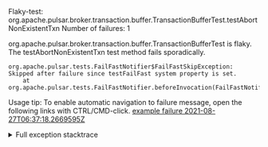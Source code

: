         
Flaky-test: org.apache.pulsar.broker.transaction.buffer.TransactionBufferTest.testAbortNonExistentTxn
Number of failures: 1

org.apache.pulsar.broker.transaction.buffer.TransactionBufferTest is flaky. The testAbortNonExistentTxn test method fails sporadically.

```
org.apache.pulsar.tests.FailFastNotifier$FailFastSkipException: Skipped after failure since testFailFast system property is set.
	at org.apache.pulsar.tests.FailFastNotifier.beforeInvocation(FailFastNotifier.java:88)

```

Usage tip: To enable automatic navigation to failure message, open the following links with CTRL/CMD-click.
[example failure 2021-08-27T06:37:18.2669595Z](https://github.com/apache/pulsar/runs/3440411059?check_suite_focus=true#step:9:163)


<details>
<summary>Full exception stacktrace</summary>
<code><pre>
org.apache.pulsar.tests.FailFastNotifier$FailFastSkipException: Skipped after failure since testFailFast system property is set.
	at org.apache.pulsar.tests.FailFastNotifier.beforeInvocation(FailFastNotifier.java:88)

</pre></code>
</details>

